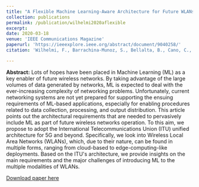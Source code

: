 ```yaml
---
title: "A Flexible Machine Learning-Aware Architecture for Future WLANs"
collection: publications
permalink: /publication/wilhelmi2020aflexible
excerpt: 
date: 2020-03-18
venue: 'IEEE Communications Magazine'
paperurl: 'https://ieeexplore.ieee.org/abstract/document/9040258/'
citation: 'Wilhelmi, F., Barrachina-Munoz, S., Bellalta, B., Cano, C., Jonsson, A., & Ram, V. (2020). A Flexible Machine-Learning-Aware Architecture for Future WLANs. <i>IEEE Communications Magazine, 58</i>(3), 25-31.'

---
```

**Abstract:** Lots of hopes have been placed in Machine Learning (ML) as a key enabler of future wireless networks. By taking advantage of the large volumes of data generated by networks, ML is expected to deal with the ever-increasing complexity of networking problems. Unfortunately, current networking systems are not yet prepared for supporting the ensuing requirements of ML-based applications, especially for enabling procedures related to data collection, processing, and output distribution. This article points out the architectural requirements that are needed to pervasively include ML as part of future wireless networks operation. To this aim, we propose to adopt the International Telecommunications Union (ITU) unified architecture for 5G and beyond. Specifically, we look into Wireless Local Area Networks (WLANs), which, due to their nature, can be found in multiple forms, ranging from cloud-based to edge-computing-like deployments. Based on the ITU's architecture, we provide insights on the main requirements and the major challenges of introducing ML to the multiple modalities of WLANs.

[Download paper here](https://arxiv.org/pdf/1910.03510.pdf)